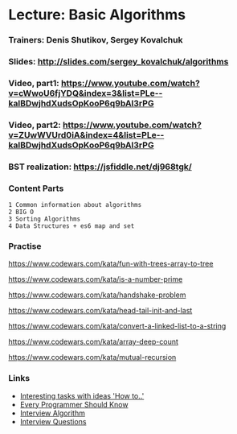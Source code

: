 # Lecture: Basic Algorithms

### Trainers: Denis Shutikov, Sergey Kovalchuk

### Slides: http://slides.com/sergey_kovalchuk/algorithms

### Video, part1: https://www.youtube.com/watch?v=cWwoU6fjYDQ&index=3&list=PLe--kalBDwjhdXudsOpKooP6q9bAl3rPG

### Video, part2: https://www.youtube.com/watch?v=ZUwWVUrd0iA&index=4&list=PLe--kalBDwjhdXudsOpKooP6q9bAl3rPG

### BST realization: https://jsfiddle.net/dj968tgk/

### Content Parts
    1 Common information about algorithms
    2 BIG O
    3 Sorting Algorithms
    4 Data Structures + es6 map and set

### Practise

https://www.codewars.com/kata/fun-with-trees-array-to-tree

https://www.codewars.com/kata/is-a-number-prime

https://www.codewars.com/kata/handshake-problem

https://www.codewars.com/kata/head-tail-init-and-last

https://www.codewars.com/kata/convert-a-linked-list-to-a-string

https://www.codewars.com/kata/array-deep-count

https://www.codewars.com/kata/mutual-recursion

### Links
- [Interesting tasks with ideas 'How to..'](https://www.interviewcake.com/all-questions/javascript)
- [Every Programmer Should Know](https://github.com/MR-MIG/EVERY-PROGRAMMER-SHOULD-KNOW)
- [Interview Algorithm](http://www.thatjsdude.com/interview/js1.html)
- [Interview Questions](https://khan4019.github.io/front-end-Interview-Questions/sort.html)
